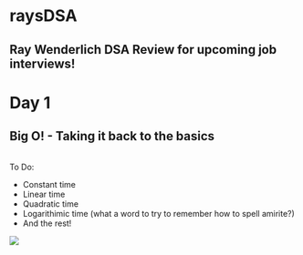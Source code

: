 # raysDSA
## Ray Wenderlich DSA Review for upcoming job interviews!

# Day 1 
## Big O! - Taking it back to the basics

######
To Do: 
- Constant time 
- Linear time
- Quadratic time 
- Logarithimic time (what a word to try to remember how to spell amirite?)
- And the rest!

![](https://media.giphy.com/media/3orieMlrdm4bxzP3jy/giphy.gif)

